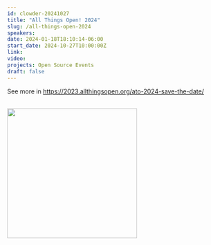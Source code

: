 ```yaml
---
id: clowder-20241027
title: "All Things Open! 2024"
slug: /all-things-open-2024
speakers:
date: 2024-01-18T18:10:14-06:00
start_date: 2024-10-27T10:00:00Z
link:  
video: 
projects: Open Source Events 
draft: false
---
```


<p>See more in <a href="https://2023.allthingsopen.org/ato-2024-save-the-date/" target="_blank">https://2023.allthingsopen.org/ato-2024-save-the-date/</a></p>

<br>

<a href="https://2023.allthingsopen.org/ato-2024-save-the-date/" target="_blank">
<img src="/../images/carousel/All-Things-Open-oct.png" class="img-fluid mx-auto d-block" width="300">
</a>

